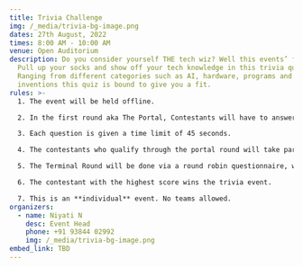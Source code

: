 ```yaml
---
title: Trivia Challenge
img: /_media/trivia-bg-image.png
dates: 27th August, 2022
times: 8:00 AM - 10:00 AM
venue: Open Auditorium
description: Do you consider yourself THE tech wiz? Well this events’ for you!
  Pull up your socks and show off your tech knowledge in this trivia quiz.
  Ranging from different categories such as AI, hardware, programs and
  inventions this quiz is bound to give you a fit.
rules: >-
  1. The event will be held offline.

  2. In the first round aka The Portal, Contestants will have to answer 20 tech related multiple choice questions.

  3. Each question is given a time limit of 45 seconds.

  4. The contestants who qualify through the portal round will take part in the second round or The Terminal.

  5. The Terminal Round will be done via a round robin questionnaire, which will include 12 questions with 20 seconds given for each question, before passing onto the next question.

  6. The contestant with the highest score wins the trivia event.

  7. This is an **individual** event. No teams allowed.
organizers:
  - name: Niyati N
    desc: Event Head
    phone: +91 93844 02992
    img: /_media/trivia-bg-image.png
embed_link: TBD
---
```

